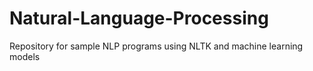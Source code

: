 # Natural-Language-Processing
Repository for sample NLP programs using NLTK and machine learning models
